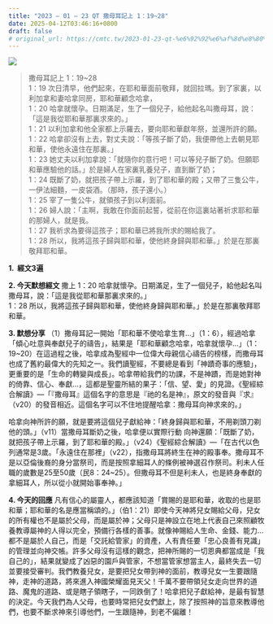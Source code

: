 ```yaml
---
title: "2023 – 01 – 23 QT 撒母耳記上 1：19~28"
date: 2025-04-12T03:46:16+0800
draft: false
# original_url: https://cmtc.tw/2023-01-23-qt-%e6%92%92%e6%af%8d%e8%80%b3%e8%a8%98%e4%b8%8a-1%ef%bc%9a1928
---
```


![](/images/qt.jpg)
> 撒母耳記上 1：19\~28  
> 1：19 次日清早，他們起來，在耶和華面前敬拜，就回拉瑪。到了家裏，以利加拿和妻哈拿同房，耶和華顧念哈拿，  
> 1：20 哈拿就懷孕。日期滿足，生了一個兒子，給他起名叫撒母耳，說：「這是我從耶和華那裏求來的。」  
> 1：21 以利加拿和他全家都上示羅去，要向耶和華獻年祭，並還所許的願。  
> 1：22 哈拿卻沒有上去，對丈夫說：「等孩子斷了奶，我便帶他上去朝見耶和華，使他永遠住在那裏。」  
> 1：23 她丈夫以利加拿說：「就隨你的意行吧！可以等兒子斷了奶。但願耶和華應驗他的話。」於是婦人在家裏乳養兒子，直到斷了奶；  
> 1：24 既斷了奶，就把孩子帶上示羅，到了耶和華的殿；又帶了三隻公牛，一伊法細麵，一皮袋酒。（那時，孩子還小。）  
> 1：25 宰了一隻公牛，就領孩子到以利面前。  
> 1：26 婦人說：「主啊，我敢在你面前起誓，從前在你這裏站著祈求耶和華的那婦人，就是我。  
> 1：27 我祈求為要得這孩子；耶和華已將我所求的賜給我了。  
> 1：28 所以，我將這孩子歸與耶和華，使他終身歸與耶和華。」於是在那裏敬拜耶和華。

**1.  經文3遍**

**2. 今天默想經文**
撒上 1：20 哈拿就懷孕。日期滿足，生了一個兒子，給他起名叫撒母耳，說：「這是我從耶和華那裏求來的。」  
1：28 所以，我將這孩子歸與耶和華，使他終身歸與耶和華。」於是在那裏敬拜耶和華。

**3. 默想分享**
（1）撒母耳記一開始「耶和華不使哈拿生育…」（1：6），經過哈拿「傾心吐意與奉獻兒子的禱告」，結果是「耶和華顧念哈拿，哈拿就懷孕…」（1：19\~20）在這過程之後，哈拿成為聖經中一位偉大母親信心禱告的榜樣，而撒母耳也成了舊約最偉大的先知之一。我們讀聖經，不要總是看到「神蹟奇事的應驗」，更重要的是「生命的轉變與成長」。哈拿帶給我們的功課，不是神蹟，而是她對神的倚靠、信心、奉獻…，這都是聖靈所結的果子：「信、望、愛」的見證。《聖經綜合解讀》—「『撒母耳』這個名字的意思是『祂的名是神』，原文的發音與『求』（v20）的發音相近。這個名字可以不住地提醒哈拿：撒母耳向神求來的。」

哈拿向神所許的願，就是要將這個兒子獻給神：「終身歸與耶和華，不用剃頭刀剃他的頭。」（v11）當撒母耳斷奶之後，哈拿便以實際行動 向神還願：「既斷了奶，就把孩子帶上示羅，到了耶和華的殿。」（v24）《聖經綜合解讀》—「在古代以色列通常是3歲。「永遠住在那裡」（v22），指撒母耳將終生在神的殿事奉。撒母耳不是以亞倫後裔的身分當祭司，而是按照拿細耳人的條例被神選召作祭司。利未人任職的歲數是25至50歲（民8：24\~25）。但撒母耳不但是利未人，也是終身奉獻的拿細耳人，所以從小就開始事奉神。」

**4. 今天的回應**
凡有信心的屬靈人，都應該知道「賞賜的是耶和華，收取的也是耶和華；耶和華的名是應當稱頌的。」（伯1：21）即使今天神將兒女賜給父母，兒女的所有權也不是屬於父母，而是屬於神；父母只是神設立在地上代表自己來照顧牧養教導屬神的人得以完全，預備行各樣的善事。就像神賜給人生命、金錢、能力…都不是屬於人自己，而是「交託給管家」的資產，人有責任要「忠心良善有見識」的管理並向神交帳。許多父母沒有這樣的觀念，把神所賜的一切恩典都當成是「我自己的」，結果就變成了凶惡的園戶與管家，不想當管家想當主人，最終失去一切並要接受審判。我們教養兒女，是要把兒女帶到神的面前，教導兒女一生要跟隨神，走神的道路，將來進入神國榮耀面見天父！千萬不要帶領兒女走向世界的道路、魔鬼的道路、或是瞎子領瞎子，一同跌倒了！哈拿把兒子獻給神，是最有智慧的決定。今天我們為人父母，也要時常把兒女們獻上，除了按照神的旨意來教導他們，也要不斷求神來引導他們，一生跟隨神，到老不偏離！
